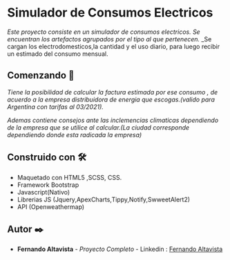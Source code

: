 # Simulador de Consumos Electricos

_Este proyecto consiste en un simulador de consumos electricos. Se encuentran los artefactos agrupados por el tipo al que pertenecen._
_Se cargan los electrodomesticos,la cantidad y el uso diario, para luego recibir un estimado del consumo mensual.


## Comenzando 🚀

_Tiene la posibilidad de calcular la factura estimada por ese consumo , de acuerdo a la empresa distribuidora de 
energia que escogas.(valido para Argentina con tarifas al 03/2021)._

_Ademas contiene consejos ante las inclemencias climaticas dependiendo de la empresa que se utilice al calcular.(La ciudad corresponde dependiendo donde esta radicada la empresa)_

## Construido con 🛠️

* Maquetado con HTML5 ,SCSS, CSS.
* Framework Bootstrap
* Javascript(Nativo)
* Librerias JS (Jquery,ApexCharts,Tippy,Notify,SwweetAlert2)
* API (Openweathermap)


## Autor ✒️

* **Fernando Altavista** - *Proyecto Completo* - Linkedin : [Fernando Altavista](https://www.linkedin.com/in/fernando-andres-altavista-614453201)

